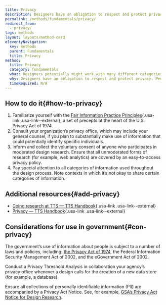 ```yaml
---
title: Privacy
description: Designers have an obligation to respect and protect privacy.
permalink: /methods/fundamentals/privacy/
redirect_from:
  - privacy/
tags: methods
layout: layouts/method-card
eleventyNavigation:
  key: methods
  parent: Fundamentals
  title: Privacy
method:
  title: Privacy
  category: fundamentals
  what: Designers potentially might work with many different categories of information, across a number of different contexts. You have an obligation to steward information in a way that respects privacy.
  why: Designers have an obligation to respect and protect privacy. People will not honestly participate in design processes, nor make use of products and services, they do not trust.
  timeRequired: N/A
---
```


## How to do it{#how-to-privacy}

  1. Familiarize yourself with the [Fair Information Practice Principles](https://www.fpc.gov/resources/fipps/){.usa-link .usa-link--external}, a set of precepts at the heart of the U.S. Privacy Act of 1974.
  1. Consult your organization’s privacy office, which may include your general counsel, if you plan to substantially make use of information that could potentially identify specific individuals.
  1. Inform and collect the voluntary consent of anyone who participates in moderated design research. Ensure that all unmoderated forms of research (for example, web analytics) are covered by an easy-to-access privacy policy.
  1. Pay special attention to all categories of information used throughout the design process. Note contexts in which it’s not okay to share certain categories of information.

<section class="method--section method--section--additional-resources" markdown="1">

## Additional resources{#add-privacy}

- [Doing research at TTS — TTS Handbook](https://handbook.18f.gov/research-guidelines/){.usa-link .usa-link--external}
- [Privacy — TTS Handbook](https://handbook.tts.gsa.gov/launching-software/privacy){.usa-link .usa-link--external}
</section>

<section class="method--section method--section--government-considerations" markdown="1" >

## Considerations for use in government{#con-privacy}

The government’s use of information about people is subject to a number of laws and policies, including: <a href="https://www.justice.gov/opcl/overview-privacy-act-1974-2020-edition" class="usa-link">the Privacy Act of 1974</a>, the Federal Information Security Management Act of 2002, and the eGovernment Act of 2002.

Conduct a Privacy Threshold Analysis in collaboration your agency’s privacy office whenever a design calls for the creation of a new data store (for example, a database).

Ensure all collections of personally identifiable information (PII) are accompanied by a Privacy Act Notice. See, for example, <a href="[https://www.gsa.gov/portal/content/162010](https://www.gsa.gov/reference/gsa-privacy-program/privacy-act-statement-for-design-research?_gl=1*1l8yehn*_ga*OTQxMTY3NTUwLjE2OTAyOTc4MDQ.*_ga_HBYXWFP794*MTcxMzIxMzIzMS43NC4xLjE3MTMyMTM4NDQuMC4wLjA.)" class="usa-link">GSA’s Privacy Act Notice for Design Research</a>.
</section>
